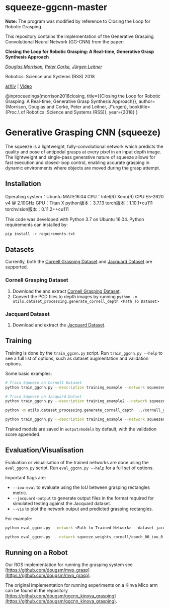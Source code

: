 # squeeze-ggcnn-master


**Note:** The program was modified by reference to Closing the Loop for Robotic Grasping.

This repository contains the implementation of the Generative Grasping Convolutional Neural Network (GG-CNN) from the paper:

**Closing the Loop for Robotic Grasping: A Real-time, Generative Grasp Synthesis Approach**

*[Douglas Morrison](http://dougsm.com), [Peter Corke](http://petercorke.com), [Jürgen Leitner](http://juxi.net)*

Robotics: Science and Systems (RSS) 2018

[arXiv](https://arxiv.org/abs/1804.05172) | [Video](https://www.youtube.com/watch?v=7nOoxuGEcxA)


@inproceedings{morrison2018closing,
	title={{Closing the Loop for Robotic Grasping: A Real-time, Generative Grasp Synthesis Approach}},
	author={Morrison, Douglas and Corke, Peter and Leitner, J\"urgen},
	booktitle={Proc.\ of Robotics: Science and Systems (RSS)},
	year={2018}
}


# Generative Grasping CNN (squeeze)

The squeeze is a lightweight, fully-convolutional network which predicts the quality and pose of antipodal grasps at every pixel in an input depth image.  The lightweight and single-pass generative nature of squeeze allows for fast execution and closed-loop control, enabling accurate grasping in dynamic environments where objects are moved during the grasp attempt.

## Installation
Operating system：Ubuntu MATE16.04
CPU：Intel(R) Xeon(R) CPU E5-2620 v4 @ 2.10GHz
GPU：Titan X
python版本：3.7.13
torch版本：1.10.1+cu111
torchvision版本：0.11.2++cu111

This code was developed with Python 3.7 on Ubuntu 16.04.  Python requirements can installed by:

```bash
pip install -r requirements.txt
```

## Datasets

Currently, both the [Cornell Grasping Dataset](http://pr.cs.cornell.edu/grasping/rect_data/data.php) and
[Jacquard Dataset](https://jacquard.liris.cnrs.fr/) are supported.

### Cornell Grasping Dataset

1. Download the and extract [Cornell Grasping Dataset](http://pr.cs.cornell.edu/grasping/rect_data/data.php). 
2. Convert the PCD files to depth images by running `python -m utils.dataset_processing.generate_cornell_depth <Path To Dataset>`

### Jacquard Dataset

1. Download and extract the [Jacquard Dataset](https://jacquard.liris.cnrs.fr/).


## Training

Training is done by the `train_ggcnn.py` script.  Run `train_ggcnn.py --help` to see a full list of options, such as dataset augmentation and validation options.

Some basic examples:

```bash
# Train Squeeze on Cornell Dataset
python train_ggcnn.py --description training_example --network squeezenet --dataset cornell --dataset-path <Path To Dataset>

# Train Squeeze on Jacquard Datset
python train_ggcnn.py --description training_example2 --network squeezenet --dataset jacquard --dataset-path <Path To Dataset>
```

```bash
python -m utils.dataset_processing.generate_cornell_depth  ../cornell_grasp_data

python train_ggcnn.py --description training_example --network squeezenet --dataset cornell --dataset-path ../cornell_grasp_data
```

Trained models are saved in `output/models` by default, with the validation score appended.

## Evaluation/Visualisation

Evaluation or visualisation of the trained networks are done using the `eval_ggcnn.py` script.  Run `eval_ggcnn.py --help` for a full set of options.

Important flags are:
* `--iou-eval` to evaluate using the IoU between grasping rectangles metric.
* `--jacquard-output` to generate output files in the format required for simulated testing against the Jacquard dataset.
* `--vis` to plot the network output and predicted grasping rectangles.

For example:

```bash
python eval_ggcnn.py --network <Path to Trained Network> --dataset jacquard --dataset-path <Path to Dataset> --jacquard-output --iou-eval
```

```bash
python eval_ggcnn.py  --network squeeze_weights_cornell/epoch_00_iou_0.61_statedict.pt --dataset cornell --dataset-path ../cornell_grasp_data --iou-eval   --vis
```

## Running on a Robot

Our ROS implementation for running the grasping system see [https://github.com/dougsm/mvp_grasp](https://github.com/dougsm/mvp_grasp).

The original implementation for running experiments on a Kinva Mico arm can be found in the repository [https://github.com/dougsm/ggcnn_kinova_grasping](https://github.com/dougsm/ggcnn_kinova_grasping).
